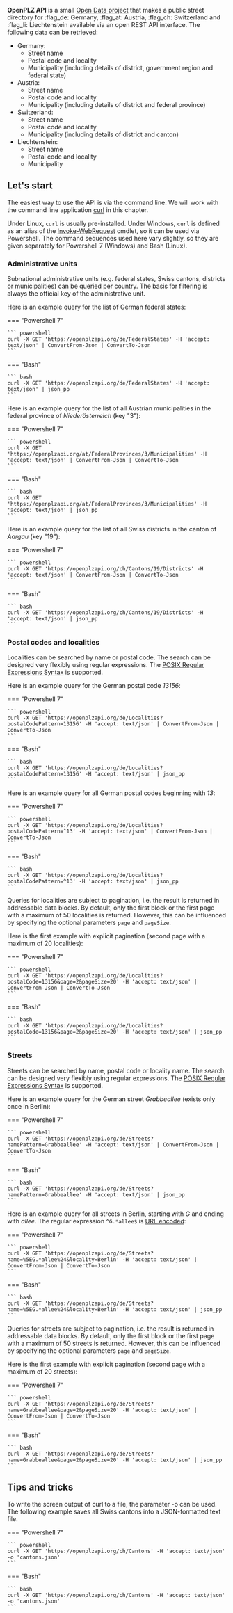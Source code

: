 **OpenPLZ API** is a small [Open Data project](https://opendatahandbook.org/guide/de/what-is-open-data/) that makes a public street directory for :flag_de: Germany, :flag_at: Austria, :flag_ch: Switzerland and :flag_li: Liechtenstein available via an open REST API interface. The following data can be retrieved:

+ Germany: 
    + Street name 
    + Postal code and locality 
    + Municipality (including details of district, government region and federal state)
+ Austria: 
    + Street name 
    + Postal code and locality 
    + Municipality (including details of district and federal province)
+ Switzerland: 
    + Street name 
    + Postal code and locality 
    + Municipality (including details of district and canton)
+ Liechtenstein:
    + Street name 
    + Postal code and locality 
    + Municipality

## Let's start

The easiest way to use the API is via the command line. We will work with the command line application [curl](https://curl.se/) in this chapter. 

Under Linux, `curl` is usually pre-installed. Under Windows, `curl` is defined as an alias of the [Invoke-WebRequest](https://docs.microsoft.com/en-us/powershell/module/microsoft.powershell.utility/invoke-webrequest) cmdlet, so it can be used via Powershell. The command sequences used here vary slightly, so they are given separately for Powershell 7 (Windows) and Bash (Linux).

### Administrative units

Subnational administrative units (e.g. federal states, Swiss cantons, districts or municipalities) can be queried per country. The basis for filtering is always the official key of the administrative unit.

Here is an example query for the list of German federal states: 

=== "Powershell 7"

    ``` powershell
    curl -X GET 'https://openplzapi.org/de/FederalStates' -H 'accept: text/json' | ConvertFrom-Json | ConvertTo-Json
    ```

=== "Bash"

    ``` bash
    curl -X GET 'https://openplzapi.org/de/FederalStates' -H 'accept: text/json' | json_pp
    ```

Here is an example query for the list of all Austrian municipalities in the federal province of *Niederösterreich* (key "3"): 

=== "Powershell 7"

    ``` powershell
    curl -X GET 'https://openplzapi.org/at/FederalProvinces/3/Municipalities' -H 'accept: text/json' | ConvertFrom-Json | ConvertTo-Json
    ```

=== "Bash"

    ``` bash
    curl -X GET 'https://openplzapi.org/at/FederalProvinces/3/Municipalities' -H 'accept: text/json' | json_pp
    ```

Here is an example query for the list of all Swiss districts in the canton of *Aargau* (key "19"): 

=== "Powershell 7"

    ``` powershell
    curl -X GET 'https://openplzapi.org/ch/Cantons/19/Districts' -H 'accept: text/json' | ConvertFrom-Json | ConvertTo-Json
    ```

=== "Bash"

    ``` bash
    curl -X GET 'https://openplzapi.org/ch/Cantons/19/Districts' -H 'accept: text/json' | json_pp
    ```

### Postal codes and localities

Localities can be searched by name or postal code. The search can be designed very flexibly using regular expressions. The [POSIX Regular Expressions Syntax](https://en.wikibooks.org/wiki/Regular_Expressions/POSIX_Basic_Regular_Expressions) is supported.

Here is an example query for the German postal code *13156*: 

=== "Powershell 7"

    ``` powershell
    curl -X GET 'https://openplzapi.org/de/Localities?postalCodePattern=13156' -H 'accept: text/json' | ConvertFrom-Json | ConvertTo-Json
    ```

=== "Bash"

    ``` bash
    curl -X GET 'https://openplzapi.org/de/Localities?postalCodePattern=13156' -H 'accept: text/json' | json_pp
    ```

Here is an example query for all German postal codes beginning with *13*:  

=== "Powershell 7"

    ``` powershell
    curl -X GET 'https://openplzapi.org/de/Localities?postalCodePattern=^13' -H 'accept: text/json' | ConvertFrom-Json | ConvertTo-Json
    ```

=== "Bash"

    ``` bash
    curl -X GET 'https://openplzapi.org/de/Localities?postalCodePattern=^13' -H 'accept: text/json' | json_pp
    ```

Queries for localities are subject to pagination, i.e. the result is returned in addressable data blocks. By default, only the first block or the first page with a maximum of 50 localities is returned. However, this can be influenced by specifying the optional parameters `page` and `pageSize`. 

Here is the first example with explicit pagination (second page with a maximum of 20 localities): 

=== "Powershell 7"

    ``` powershell
    curl -X GET 'https://openplzapi.org/de/Localities?postalCode=13156&page=2&pageSize=20' -H 'accept: text/json' | ConvertFrom-Json | ConvertTo-Json
    ```

=== "Bash"

    ``` bash
    curl -X GET 'https://openplzapi.org/de/Localities?postalCode=13156&page=2&pageSize=20' -H 'accept: text/json' | json_pp
    ```

### Streets

Streets can be searched by name, postal code or locality name. The search can be designed very flexibly using regular expressions. The [POSIX Regular Expressions Syntax](https://en.wikibooks.org/wiki/Regular_Expressions/POSIX_Basic_Regular_Expressions) is supported.

Here is an example query for the German street *Grabbeallee* (exists only once in Berlin): 

=== "Powershell 7"

    ``` powershell
    curl -X GET 'https://openplzapi.org/de/Streets?namePattern=Grabbeallee' -H 'accept: text/json' | ConvertFrom-Json | ConvertTo-Json
    ```

=== "Bash"

    ``` bash
    curl -X GET 'https://openplzapi.org/de/Streets?namePattern=Grabbeallee' -H 'accept: text/json' | json_pp
    ```

Here is an example query for all streets in Berlin, starting with *G* and ending with *allee*. The regular expression `^G.*allee$` is [URL encoded](https://emn178.github.io/online-tools/url_encode.html): 

=== "Powershell 7"

    ``` powershell
    curl -X GET 'https://openplzapi.org/de/Streets?name=%5EG.*allee%24&locality=Berlin' -H 'accept: text/json' | ConvertFrom-Json | ConvertTo-Json
    ```

=== "Bash"

    ``` bash
    curl -X GET 'https://openplzapi.org/de/Streets?name=%5EG.*allee%24&locality=Berlin' -H 'accept: text/json' | json_pp
    ```

Queries for streets are subject to pagination, i.e. the result is returned in addressable data blocks. By default, only the first block or the first page with a maximum of 50 streets is returned. However, this can be influenced by specifying the optional parameters `page` and `pageSize`. 

Here is the first example with explicit pagination (second page with a maximum of 20 streets): 

=== "Powershell 7"

    ``` powershell
    curl -X GET 'https://openplzapi.org/de/Streets?name=Grabbeallee&page=2&pageSize=20' -H 'accept: text/json' | ConvertFrom-Json | ConvertTo-Json
    ```

=== "Bash"

    ``` bash
    curl -X GET 'https://openplzapi.org/de/Streets?name=Grabbeallee&page=2&pageSize=20' -H 'accept: text/json' | json_pp
    ```

## Tips and tricks

To write the screen output of curl to a file, the parameter -o can be used. The following example saves all Swiss cantons into a JSON-formatted text file.

=== "Powershell 7"

    ``` powershell
    curl -X GET 'https://openplzapi.org/ch/Cantons' -H 'accept: text/json' -o 'cantons.json'
    ```

=== "Bash"

    ``` bash
    curl -X GET 'https://openplzapi.org/ch/Cantons' -H 'accept: text/json' -o 'cantons.json'
    ```

